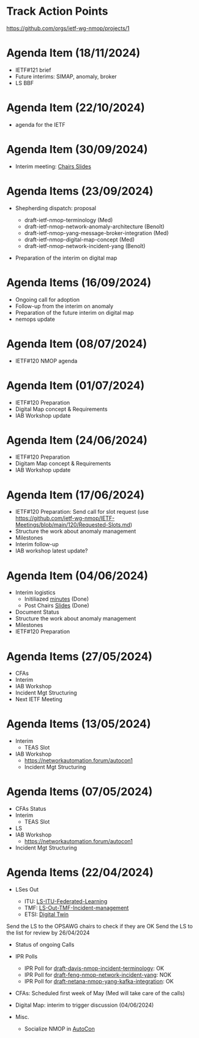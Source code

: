 # Track Action Points

https://github.com/orgs/ietf-wg-nmop/projects/1

# Agenda Item (18/11/2024)

* IETF#121 brief
* Future interims: SIMAP, anomaly, broker
* LS BBF

# Agenda Item (22/10/2024)

* agenda for the IETF

# Agenda Item (30/09/2024)

* Interim meeting: [Chairs Slides](https://github.com/ietf-wg-nmop/IETF-Meetings/blob/main/interim-102024/nmop-chairs-slides.pptx)

# Agenda Items (23/09/2024)

* Shepherding dispatch: proposal
  
   + draft-ietf-nmop-terminology (Med) 
   + draft-ietf-nmop-network-anomaly-architecture (Benoît)
   + draft-ietf-nmop-yang-message-broker-integration (Med)
   + draft-ietf-nmop-digital-map-concept (Med)
   + draft-ietf-nmop-network-incident-yang (Benoît)

* Preparation of the interim on digital map

# Agenda Items (16/09/2024)

* Ongoing call for adoption
* Follow-up from the interim on anomaly
* Preparation of the future interim on digital map
* nemops update

# Agenda Item (08/07/2024)

* IETF#120 NMOP agenda

# Agenda Item (01/07/2024)

* IETF#120 Preparation
* Digital Map concept & Requirements
* IAB Workshop update
  
# Agenda Item (24/06/2024)

* IETF#120 Preparation
* Digitam Map concept & Requirements
* IAB Workshop update
  
# Agenda Item (17/06/2024)

* IETF#120 Preparation: Send call for slot request  (use https://github.com/ietf-wg-nmop/IETF-Meetings/blob/main/120/Requested-Slots.md)
* Structure the work about anomaly management
* Milestones
* Interim follow-up
* IAB workshop latest update?

# Agenda Item (04/06/2024)

* Interim logistics
   + Initiliazed [minutes](https://notes.ietf.org/notes-ietf-interim-2024-nmop-01-nmop?view) (Done)
   + Post Chairs [Slides](https://datatracker.ietf.org/meeting/interim-2024-nmop-01/materials/slides-interim-2024-nmop-01-sessa-chairs-slides-00) (Done)
* Document Status
* Structure the work about anomaly management
* Milestones
* IETF#120 Preparation


# Agenda Items (27/05/2024)

* CFAs
* Interim
* IAB Workshop
* Incident Mgt Structuring
* Next IETF Meeting

# Agenda Items (13/05/2024)

* Interim
  + TEAS Slot
* IAB Workshop
   + https://networkautomation.forum/autocon1
   + Incident Mgt Structuring

# Agenda Items (07/05/2024)

* CFAs Status
* Interim
  + TEAS Slot
* LS
* IAB Workshop
  + https://networkautomation.forum/autocon1
* Incident Mgt Structuring


# Agenda Items (22/04/2024)

* LSes Out

   + ITU: [LS-ITU-Federated-Learning](https://github.com/ietf-wg-nmop/Liaison-Statements-Out/blob/main/LS-ITU-Federated-Learning-rev%20042024.md)
   + TMF: [LS-Out-TMF-Incident-management](https://github.com/ietf-wg-nmop/Liaison-Statements-Out/blob/main/LS-Out-TMF-Incident-management-rev%20042024.md)
   + ETSI: [Digital Twin](https://github.com/ietf-wg-nmop/Liaison-Statements-Out/blob/main/LS-Out-ETSI-ZTM-rev%20042024.md)

Send the LS to the OPSAWG chairs to check if they are OK
Send the LS to the list for review by 26/04/2024

* Status of ongoing Calls

* IPR Polls
  + IPR Poll for [draft-davis-nmop-incident-terminology](https://github.com/ietf-wg-nmop/Logistic/blob/main/ipr-poll-cfa/draft-davis-nmop-incident-terminology.md): OK   
  + IPR Poll for [draft-feng-nmop-network-incident-yang](https://github.com/ietf-wg-nmop/Logistic/blob/main/ipr-poll-cfa/draft-feng-nmop-network-incident-yang.md): NOK
  + IPR Poll for [draft-netana-nmop-yang-kafka-integration](https://github.com/ietf-wg-nmop/Logistic/blob/main/ipr-poll-cfa/draft-netana-nmop-yang-kafka-integration.md): OK

* CFAs: Scheduled first week of May (Med will take care of the calls)

* Digital Map: interim to trigger discussion (04/06/2024)

* Misc.
   + Socialize NMOP in [AutoCon](https://networkautomation.forum/autocon1)
